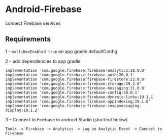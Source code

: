 # Android-Firebase
connect Firebase services

## Requirements

1 -  ``` multiDexEnabled true ```
on app gradle defaultConfig

2 - add dependencies to app gradle 

```
implementation 'com.google.firebase:firebase-analytics:18.0.0'
implementation 'com.google.firebase:firebase-auth:20.0.1'
implementation 'com.google.firebase:firebase-firestore:22.0.0'
implementation 'com.google.firebase:firebase-storage:19.2.0'
implementation 'com.google.firebase:firebase-messaging:21.0.0'
implementation 'com.google.firebase:firebase-config:20.0.1'
implementation 'com.google.firebase:firebase-dynamic-links:19.1.1'
implementation 'com.google.firebase:firebase-appindexing:19.1.0'
implementation 'com.google.firebase:firebase-inappmessaging-display:19.1.2'
```

3 - Connect to Firebase in android Studio (shortcut below)
```
Tools -> Firebase -> Analytics -> Log an Analytic Event -> Connect to Firebase
```
